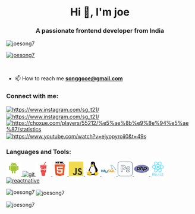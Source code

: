<h1 align="center">Hi 👋, I'm joe</h1>
<h3 align="center">A passionate frontend developer from India</h3>

<p align="left"> <img src="https://komarev.com/ghpvc/?username=joesong7&label=Profile%20views&color=0e75b6&style=flat" alt="joesong7" /> </p>

<p align="left"> <a href="https://github.com/ryo-ma/github-profile-trophy"><img src="https://github-profile-trophy.vercel.app/?username=joesong7" alt="joesong7" /></a> </p>

<p align="left"> <a href="https://twitter.com/" target="blank"><img src="https://img.shields.io/twitter/follow/?logo=twitter&style=for-the-badge" alt="" /></a> </p>

- 📫 How to reach me **songgooe@gmail.com**

<h3 align="left">Connect with me:</h3>
<p align="left">
<a href="https://fb.com/https://www.instagram.com/sg_t21/" target="blank"><img align="center" src="https://cdn.jsdelivr.net/npm/simple-icons@3.0.1/icons/facebook.svg" alt="https://www.instagram.com/sg_t21/" height="30" width="40" /></a>
<a href="https://instagram.com/https://www.instagram.com/sg_t21/" target="blank"><img align="center" src="https://cdn.jsdelivr.net/npm/simple-icons@3.0.1/icons/instagram.svg" alt="https://www.instagram.com/sg_t21/" height="30" width="40" /></a>
<a href="https://dribbble.com/https://choxue.com/players/55212/%e5%ae%8b%e9%8e%94%e5%ae%87/statistics" target="blank"><img align="center" src="https://cdn.jsdelivr.net/npm/simple-icons@3.0.1/icons/dribbble.svg" alt="https://choxue.com/players/55212/%e5%ae%8b%e9%8e%94%e5%ae%87/statistics" height="30" width="40" /></a>
<a href="https://youtu.be/EjyoPyROIi0" target="blank"><img align="center" src="https://cdn.jsdelivr.net/npm/simple-icons@3.0.1/icons/youtube.svg" alt="https://www.youtube.com/watch?v=ejyopyroii0&t=49s" height="30" width="40" /></a>
</p>

<h3 align="left">Languages and Tools:</h3>
<p align="left"> <a href="https://developer.android.com" target="_blank"> <img src="https://raw.githubusercontent.com/devicons/devicon/master/icons/android/android-original-wordmark.svg" alt="android" width="40" height="40"/> </a> <a href="https://git-scm.com/" target="_blank"> <img src="https://www.vectorlogo.zone/logos/git-scm/git-scm-icon.svg" alt="git" width="40" height="40"/> </a> <a href="https://gulpjs.com" target="_blank"> <img src="https://raw.githubusercontent.com/devicons/devicon/master/icons/gulp/gulp-plain.svg" alt="gulp" width="40" height="40"/> </a> <a href="https://www.w3.org/html/" target="_blank"> <img src="https://raw.githubusercontent.com/devicons/devicon/master/icons/html5/html5-original-wordmark.svg" alt="html5" width="40" height="40"/> </a> <a href="https://developer.mozilla.org/en-US/docs/Web/JavaScript" target="_blank"> <img src="https://raw.githubusercontent.com/devicons/devicon/master/icons/javascript/javascript-original.svg" alt="javascript" width="40" height="40"/> </a> <a href="https://www.linux.org/" target="_blank"> <img src="https://raw.githubusercontent.com/devicons/devicon/master/icons/linux/linux-original.svg" alt="linux" width="40" height="40"/> </a> <a href="https://www.mysql.com/" target="_blank"> <img src="https://raw.githubusercontent.com/devicons/devicon/master/icons/mysql/mysql-original-wordmark.svg" alt="mysql" width="40" height="40"/> </a> <a href="https://www.photoshop.com/en" target="_blank"> <img src="https://raw.githubusercontent.com/devicons/devicon/master/icons/photoshop/photoshop-line.svg" alt="photoshop" width="40" height="40"/> </a> <a href="https://www.php.net" target="_blank"> <img src="https://raw.githubusercontent.com/devicons/devicon/master/icons/php/php-original.svg" alt="php" width="40" height="40"/> </a> <a href="https://reactjs.org/" target="_blank"> <img src="https://raw.githubusercontent.com/devicons/devicon/master/icons/react/react-original-wordmark.svg" alt="react" width="40" height="40"/> </a> <a href="https://reactnative.dev/" target="_blank"> <img src="https://reactnative.dev/img/header_logo.svg" alt="reactnative" width="40" height="40"/> </a> </p>

<p><img align="left" src="https://github-readme-stats.vercel.app/api/top-langs?username=joesong7&show_icons=true&locale=en&layout=compact" alt="joesong7" /></p>

<p>&nbsp;<img align="center" src="https://github-readme-stats.vercel.app/api?username=joesong7&show_icons=true&locale=en" alt="joesong7" /></p>

<p><img align="center" src="https://github-readme-streak-stats.herokuapp.com/?user=joesong7&" alt="joesong7" /></p>
